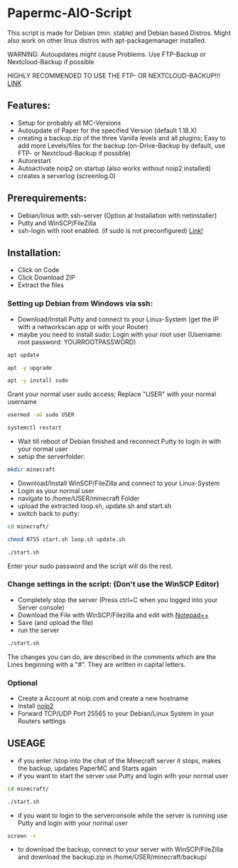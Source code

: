 # Papermc-AIO-Script
This script is made for Debian (min. stable) and Debian based Distros. Might also work on other linux distros with apt-packagemanager installed.

WARNING: Autoupdates might cause Problems. Use FTP-Backup or Nextcloud-Backup if possible

HIGHLY RECOMMENDED TO USE THE FTP- OR NEXTCLOUD-BACKUP!!!
[LINK](https://github.com/metzger100/Papermc-AIO-Script#change-settings-in-the-script-dont-use-the-winscp-editor)

## Features:
- Setup for probably all MC-Versions
- Autoupdate of Paper for the specified Version (default 1.18.X)
- creating a backup.zip of the three Vanilla levels and all plugins; Easy to add more Levels/files for the backup (on-Drive-Backup by default, use FTP- or Nextcloud-Backup if possible)
- Autorestart
- Autoactivate noip2 on startup (also works without noip2 installed)
- creates a serverlog (screenlog.0)

## Prerequirements:
- Debian/linux with ssh-server (Option at Installation with netinstaller)
- Putty and WinSCP/FileZilla
- ssh-login with root enabled. (if sudo is not preconfigured) [Link!](https://linuxconfig.org/enable-ssh-root-login-on-debian-linux-server)

## Installation:
- Click on Code
- Click Download ZIP
- Extract the files

### Setting up Debian from Windows via ssh:
- Download/Install Putty and connect to your Linux-System (get the IP with a networkscan app or with your Router)
- maybe you need to install sudo:
Login with your root user (Username: root password: YOURROOTPASSWORD)
```bash
apt update
```
```bash
apt -y upgrade
```
```bash
apt -y install sudo
```
Grant your normal user sudo access; Replace "USER" with your normal username
```bash
usermod -aG sudo USER
```
```bash
systemctl restart
```
- Wait till reboot of Debian finished and reconnect Putty to login in with your normal user
- setup the serverfolder:
```bash
mkdir minecraft
```
- Download/Install WinSCP/FileZilla and connect to your Linux-System
- Login as your normal user
- navigate to /home/USER/minecraft Folder
- upload the extracted loop.sh, update.sh and start.sh
- switch back to putty:
```bash
cd minecraft/
```
```bash
chmod 0755 start.sh loop.sh update.sh
```
```bash
./start.sh
```
Enter your sudo password and the script will do the rest. 
### Change settings in the script: (Don't use the WinSCP Editor)
- Completely stop the server (Press ctrl+C when you logged into your Server console)
- Download the File with WinSCP/Filezilla and edit with [Notepad++](https://notepad-plus-plus.org/downloads/)
- Save (and upload the file)
- run the server
```bash
./start.sh
```
The changes you can do, are described in the comments which are the Lines beginning with a "#". They are written in capital letters.

### Optional
- Create a Account at noip.com and create a new hostname
- Install [noip2](https://www.noip.com/support/knowledgebase/installing-the-linux-dynamic-update-client-on-ubuntu/)
- Forward TCP/UDP Port 25565 to your Debian/Linux System in your Routers settings

## USEAGE
- if you enter /stop into the chat of the Minecraft server it stops, makes the backup, updates PaperMC and Starts again
- if you want to start the server use Putty and login with your normal user
```bash
cd minecraft/
```
```bash
./start.sh
```
- if you want to login to the serverconsole while the server is running use Putty and login with your normal user
```bash
screen -r
```
- to download the backup, connect to your server with WinSCP/FileZilla and download the backup.zip in /home/USER/minecraft/backup/

